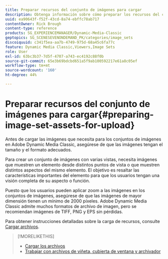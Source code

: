 ```yaml
---
title: Preparar recursos del conjunto de imágenes para cargar
description: Obtenga información sobre cómo preparar los recursos del conjunto de imágenes para cargarlos en Adobe Dynamic Media Classic.
uuid: ea90643f-f52f-43cd-8a74-ebffc78ab717
contentOwner: Rick Brough
content-type: reference
products: SG_EXPERIENCEMANAGER/Dynamic-Media-Classic
geptopics: SG_SCENESEVENONDEMAND_PK/categories/image_sets
discoiquuid: c341f5ea-aa7b-4749-975d-68a45c6fa77c
feature: Dynamic Media Classic,Viewers,Image Sets
role: User
exl-id: 63bc3b37-7d5f-4707-a743-ec4192c88f0b
source-git-commit: 65e3b69bdcbd651a5f9ab100592217e61a8c05ef
workflow-type: tm+mt
source-wordcount: '160'
ht-degree: 44%

---
```


# Preparar recursos del conjunto de imágenes para cargar{#preparing-image-set-assets-for-upload}

Antes de cargar las imágenes que necesita para los conjuntos de imágenes en Adobe Dynamic Media Classic, asegúrese de que las imágenes tengan el tamaño y el formato adecuados.

Para crear un conjunto de imágenes con varias vistas, necesita imágenes que muestren un elemento desde distintos puntos de vista o que muestren distintos aspectos del mismo elemento. El objetivo es resaltar las características importantes del elemento para que los usuarios tengan una visión completa de su aspecto o función.

Puesto que los usuarios pueden aplicar zoom a las imágenes en los conjuntos de imágenes, asegúrese de que las imágenes de mayor dimensión tienen un mínimo de 2000 píxeles. Adobe Dynamic Media Classic admite muchos formatos de archivo de imagen, pero se recomiendan imágenes de TIFF, PNG y EPS sin pérdidas.

Para obtener instrucciones detalladas sobre la carga de recursos, consulte [Cargar archivos](uploading-files.md#uploading_files).

>[!MORELIKETHIS]
>
>* [Cargar los archivos](uploading-files.md#uploading_your_files)
>* [Trabajar con archivos de viñeta, cubierta de ventana y archivador](vignette-window-covering-cabinet-files.md#working_with_vignette_window_covering_and_cabinet_files)


